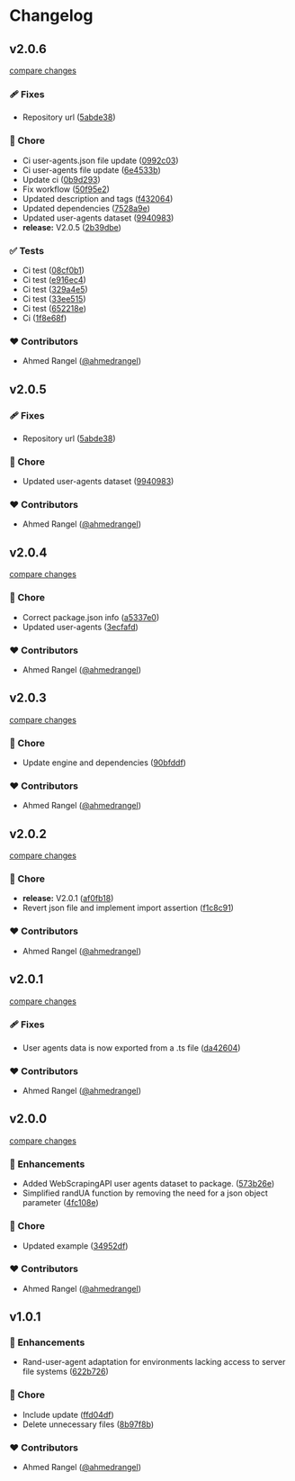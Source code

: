 # Changelog


## v2.0.6

[compare changes](https://github.com/ahmedrangel/rand-user-agent/compare/v2.0.4...v2.0.6)

### 🩹 Fixes

- Repository url ([5abde38](https://github.com/ahmedrangel/rand-user-agent/commit/5abde38))

### 🏡 Chore

- Ci user-agents.json file update ([0992c03](https://github.com/ahmedrangel/rand-user-agent/commit/0992c03))
- Ci user-agents file update ([6e4533b](https://github.com/ahmedrangel/rand-user-agent/commit/6e4533b))
- Update ci ([0b9d293](https://github.com/ahmedrangel/rand-user-agent/commit/0b9d293))
- Fix workflow ([50f95e2](https://github.com/ahmedrangel/rand-user-agent/commit/50f95e2))
- Updated description and tags ([f432064](https://github.com/ahmedrangel/rand-user-agent/commit/f432064))
- Updated dependencies ([7528a9e](https://github.com/ahmedrangel/rand-user-agent/commit/7528a9e))
- Updated user-agents dataset ([9940983](https://github.com/ahmedrangel/rand-user-agent/commit/9940983))
- **release:** V2.0.5 ([2b39dbe](https://github.com/ahmedrangel/rand-user-agent/commit/2b39dbe))

### ✅ Tests

- Ci test ([08cf0b1](https://github.com/ahmedrangel/rand-user-agent/commit/08cf0b1))
- Ci test ([e916ec4](https://github.com/ahmedrangel/rand-user-agent/commit/e916ec4))
- Ci test ([329a4e5](https://github.com/ahmedrangel/rand-user-agent/commit/329a4e5))
- Ci test ([33ee515](https://github.com/ahmedrangel/rand-user-agent/commit/33ee515))
- Ci test ([652218e](https://github.com/ahmedrangel/rand-user-agent/commit/652218e))
- Ci ([1f8e68f](https://github.com/ahmedrangel/rand-user-agent/commit/1f8e68f))

### ❤️ Contributors

- Ahmed Rangel ([@ahmedrangel](http://github.com/ahmedrangel))

## v2.0.5


### 🩹 Fixes

- Repository url ([5abde38](https://github.com/ahmedrangel/rand-user-agent/commit/5abde38))

### 🏡 Chore

- Updated user-agents dataset ([9940983](https://github.com/ahmedrangel/rand-user-agent/commit/9940983))

### ❤️ Contributors

- Ahmed Rangel ([@ahmedrangel](http://github.com/ahmedrangel))

## v2.0.4

[compare changes](https://github.com/ahmedrangel/rand-user-agent/compare/v2.0.3...v2.0.4)

### 🏡 Chore

- Correct package.json info ([a5337e0](https://github.com/ahmedrangel/rand-user-agent/commit/a5337e0))
- Updated user-agents ([3ecfafd](https://github.com/ahmedrangel/rand-user-agent/commit/3ecfafd))

### ❤️ Contributors

- Ahmed Rangel ([@ahmedrangel](http://github.com/ahmedrangel))

## v2.0.3

[compare changes](https://github.com/ahmedrangel/rand-user-agent/compare/v2.0.2...v2.0.3)

### 🏡 Chore

- Update engine and dependencies ([90bfddf](https://github.com/ahmedrangel/rand-user-agent/commit/90bfddf))

### ❤️ Contributors

- Ahmed Rangel ([@ahmedrangel](http://github.com/ahmedrangel))

## v2.0.2

[compare changes](https://github.com/ahmedrangel/rand-user-agent/compare/v2.0.1...v2.0.2)

### 🏡 Chore

- **release:** V2.0.1 ([af0fb18](https://github.com/ahmedrangel/rand-user-agent/commit/af0fb18))
- Revert json file and implement import assertion ([f1c8c91](https://github.com/ahmedrangel/rand-user-agent/commit/f1c8c91))

### ❤️ Contributors

- Ahmed Rangel ([@ahmedrangel](http://github.com/ahmedrangel))

## v2.0.1

[compare changes](https://github.com/ahmedrangel/rand-user-agent/compare/v2.0.0...v2.0.1)

### 🩹 Fixes

- User agents data is now exported from a .ts file ([da42604](https://github.com/ahmedrangel/rand-user-agent/commit/da42604))

### ❤️ Contributors

- Ahmed Rangel ([@ahmedrangel](http://github.com/ahmedrangel))

## v2.0.0

[compare changes](https://github.com/ahmedrangel/rand-user-agent/compare/v1.0.1...v2.0.0)

### 🚀 Enhancements

- Added WebScrapingAPI user agents dataset to package. ([573b26e](https://github.com/ahmedrangel/rand-user-agent/commit/573b26e))
- Simplified randUA function by removing the need for a json object parameter ([4fc108e](https://github.com/ahmedrangel/rand-user-agent/commit/4fc108e))

### 🏡 Chore

- Updated example ([34952df](https://github.com/ahmedrangel/rand-user-agent/commit/34952df))

### ❤️ Contributors

- Ahmed Rangel ([@ahmedrangel](http://github.com/ahmedrangel))

## v1.0.1


### 🚀 Enhancements

- Rand-user-agent adaptation for environments lacking access to server file systems ([622b726](https://github.com/ahmedrangel/rand-user-agent/commit/622b726))

### 🏡 Chore

- Include update ([ffd04df](https://github.com/ahmedrangel/rand-user-agent/commit/ffd04df))
- Delete unnecessary files ([8b97f8b](https://github.com/ahmedrangel/rand-user-agent/commit/8b97f8b))

### ❤️ Contributors

- Ahmed Rangel ([@ahmedrangel](http://github.com/ahmedrangel))

